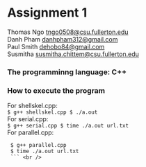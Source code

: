 # Assignment 1
Thomas Ngo  tngo0508@csu.fullerton.edu <br />
Danh Pham   danhpham312@gmail.com <br />
Paul Smith  dehobo84@gmail.com <br />
Susmitha    susmitha.chittem@csu.fullerton.edu <br />

### The programminng language: C++ <br />
### How to execute the program <br />

   For shellskel.cpp: <br />
    ```
    $ g++ shellskel.cpp
    $ ./a.out 
    ``` <br />
   For serial.cpp: <br />
    ```
    $ g++ serial.cpp
    $ time ./a.out url.txt
    ``` <br />
   For parallel.cpp: <br />
   ```
    $ g++ parallel.cpp
    $ time ./a.out url.txt
    ``` <br />
